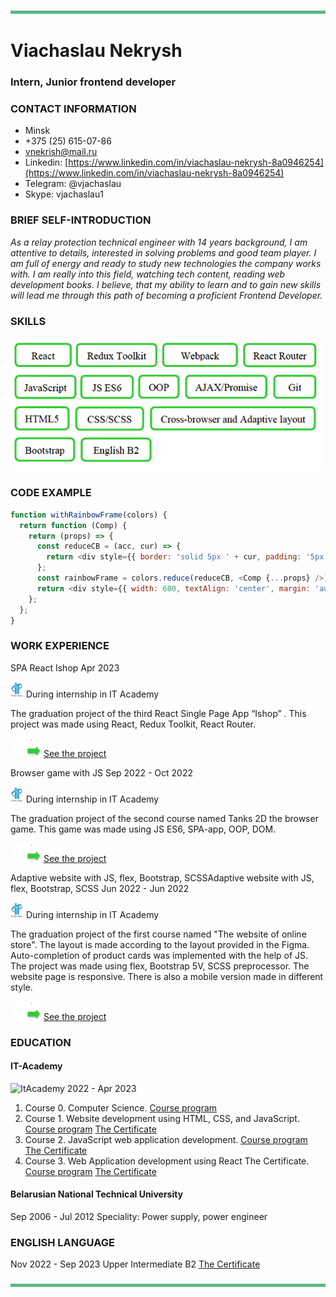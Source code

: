 ![Линия](img/Line.png)

# Viachaslau Nekrysh

### Intern, Junior frontend developer

### CONTACT INFORMATION

- Minsk
- +375 (25) 615-07-86
- [vnekrish@mail.ru](mailto:vnekrish@mail.ru)
- Linkedin: [https://www.linkedin.com/in/viachaslau-nekrysh-8a0946254](https://www.linkedin.com/in/viachaslau-nekrysh-8a0946254)
- Telegram: @vjachaslau
- Skype: vjachaslau1

### BRIEF SELF-INTRODUCTION

_As a relay protection technical engineer with 14 years background, I am attentive_
_to details, interested in solving problems and good team player. I am full of energy_
_and ready to study new technologies the company works with. I am really into this_
_field, watching tech content, reading web development books._
_I believe, that my ability to learn and to gain new skills will lead me through this path of becoming a proficient Frontend Developer._

### SKILLS

![Skills](img//Skills.png)

### CODE EXAMPLE

```javascript
function withRainbowFrame(colors) {
  return function (Comp) {
    return (props) => {
      const reduceCB = (acc, cur) => {
        return <div style={{ border: 'solid 5px ' + cur, padding: '5px' }}>{acc}</div>;
      };
      const rainbowFrame = colors.reduce(reduceCB, <Comp {...props} />);
      return <div style={{ width: 600, textAlign: 'center', margin: 'auto' }}>{rainbowFrame}</div>;
    };
  };
}
```

### WORK EXPERIENCE

SPA React Ishop
Apr 2023

![ItAcademy](img//ItAcademy.png) During internship in IT Academy

The graduation project of the third React Single Page App “Ishop” . This project
was made using React, Redux Toolkit, React Router.

![Arrow](img/Arrow.png) [See the project](https://slavanekrish.github.io/react-ishop/)

Browser game with JS
Sep 2022 - Oct 2022

![ItAcademy](img/ItAcademy.png) During internship in IT Academy

The graduation project of the second course named Tanks 2D the browser game.
This game was made using JS ES6, SPA-app, OOP, DOM.

![Arrow](img/Arrow.png) [See the project](https://slavanekrish.github.io/Nekrish-FD2-119-22/!!Tanks!!/index.html)

Adaptive website with JS, flex, Bootstrap, SCSSAdaptive website with JS, flex, Bootstrap, SCSS
Jun 2022 - Jun 2022

![ItAcademy](img/ItAcademy.png) During internship in IT Academy

The graduation project of the first course named "The website of online store". The layout is made according to the layout provided in the Figma. Auto-completion of product cards was implemented with the help of JS. The project was made using flex, Bootstrap 5V, SCSS preprocessor. The website page is responsive. There is also a mobile version made in different style.

![Arrow](img/Arrow.png) [See the project](https://slavanekrish.github.io/FD1-182-22/HomeWork/Graduation%20work/index1P.html)

### EDUCATION

#### IT-Academy

![ItAcademy](images/ItAcademy.png) 2022 - Apr 2023

1. Course 0. Computer Science. [Course program](https://www.it-academy.by/course/asp-net-developer/osnovy-computer-science/)
2. Course 1. Website development using HTML, CSS, and JavaScript. [Course program](https://www.it-academy.by/course/front-end-developer/fd1-razrabotka-veb-saytov-s-ispolzovaniem-html-css-i-javascript/) [The Certificate](https://disk.yandex.ru/i/jqqPHKDt3YDCBw)
3. Course 2. JavaScript web application development. [Course program](https://www.it-academy.by/course/front-end-developer/fd1-razrabotka-veb-saytov-s-ispolzovaniem-html-css-i-javascript/) [The Certificate](https://disk.yandex.ru/i/O1RWvrMJR5ECvw)
4. Course 3. Web Application development using React The Certificate. [Course program](https://www.it-academy.by/course/front-end-developer/fd3-razrabotka-veb-prilozheniy-na-react-i-angular/) [The Certificate](https://disk.yandex.ru/i/xV8_wKPPwMcojw)

#### Belarusian National Technical University

Sep 2006 - Jul 2012
Speciality: Power supply, power engineer

### ENGLISH LANGUAGE

Nov 2022 - Sep 2023
Upper Intermediate B2 [The Certificate](https://disk.yandex.ru/i/z16A14EE9Lp-qA)

![Линия](img/Line.png)
